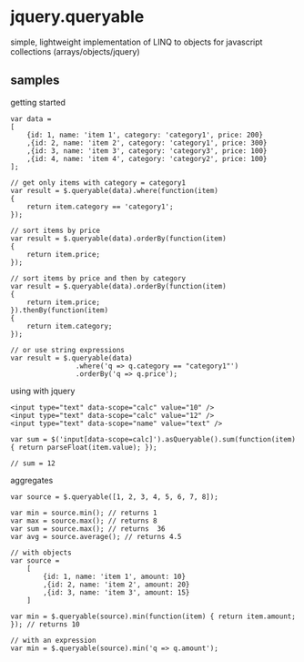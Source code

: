 jquery.queryable
================

simple, lightweight implementation of LINQ to objects for javascript collections (arrays/objects/jquery)


samples
----------------

getting started

    var data = 
    [
        {id: 1, name: 'item 1', category: 'category1', price: 200}
        ,{id: 2, name: 'item 2', category: 'category1', price: 300}
        ,{id: 3, name: 'item 3', category: 'category3', price: 100}
        ,{id: 4, name: 'item 4', category: 'category2', price: 100}
    ];
    
    // get only items with category = category1
    var result = $.queryable(data).where(function(item)
    {
        return item.category == 'category1';
    });
    
    // sort items by price
    var result = $.queryable(data).orderBy(function(item)
    {
        return item.price;
    });
    
    // sort items by price and then by category
    var result = $.queryable(data).orderBy(function(item)
    {
        return item.price;
    }).thenBy(function(item)
    {
        return item.category;
    });
    
    // or use string expressions
    var result = $.queryable(data)
                    .where('q => q.category == "category1"')
                    .orderBy('q => q.price');

using with jquery
    
    <input type="text" data-scope="calc" value="10" />
    <input type="text" data-scope="calc" value="12" />
    <input type="text" data-scope="name" value="text" />
    
    var sum = $('input[data-scope=calc]').asQueryable().sum(function(item) { return parseFloat(item.value); });
    
    // sum = 12
    
aggregates

    var source = $.queryable([1, 2, 3, 4, 5, 6, 7, 8]);
    
    var min = source.min(); // returns 1
    var max = source.max(); // returns 8
    var sum = source.max(); // returns  36
    var avg = source.average(); // returns 4.5
    
    // with objects
    var source =
        [
            {id: 1, name: 'item 1', amount: 10}
            ,{id: 2, name: 'item 2', amount: 20}
            ,{id: 3, name: 'item 3', amount: 15}
        ]
    
    var min = $.queryable(source).min(function(item) { return item.amount; }); // returns 10

    // with an expression
    var min = $.queryable(source).min('q => q.amount');
    
